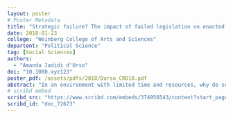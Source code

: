 ```yaml
---
layout: poster
# Poster Metadata
title: "Strategic failure? The impact of failed legislation on enacted legislation"
date: 2018-01-23
college: "Weinberg College of Arts and Sciences"
departent: "Political Science"
tag: [Social Sciences]
authors:
  - "Amanda Jadidi d'Urso"
doi: "10.1000.xyz123"
poster_pdf: /assets/pdfs/2018/Durso_CRD18.pdf
abstract: "In an environment with limited time and resources, why do some legislators repeatedly sponsoring the same bills that never pass? Are they only appealing to constituents or lobbyists, or do they reintroduce legislation for strategic purposes? Bachrach and Baratz (1962) characterize the second-face of power as having control over agenda-setting. In this light, my project seeks to understand whether legislators reintroduce legislation as a tactic to get their policies enacted. Using Filindra and Pearson-Merkowitz' comprehensive database covering more than 12,000 immigration-related bills across all 50 states from 1990-2016, I employ document similarity and text reuse analysis to detect content similarities between repeatedly failed bills and bills that are later successful in the legislative process. The findings suggest that rarely do bills that have failed repeatedly end up succeeding later on. Most often, bills that fail, do not impact the language in successful bills, suggesting more research should be done to uncover why legislators repeatedly sponsor the same failed bills."
# scribd embed
scribd_src: "https://www.scribd.com/embeds/374956543/content?start_page=1&view_mode=scroll&access_key=key-ovbVu9Am1YpPSd1xmjRG&show_recommendations=true"
scribd_id: "doc_72673"
---
```

